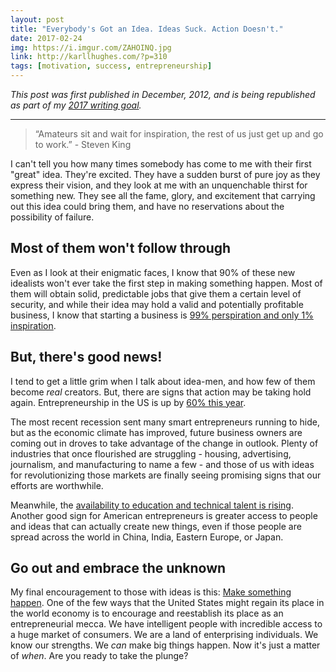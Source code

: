 ```yaml
---
layout: post
title: "Everybody's Got an Idea. Ideas Suck. Action Doesn't."
date: 2017-02-24
img: https://i.imgur.com/ZAHOINQ.jpg
link: http://karllhughes.com/?p=310
tags: [motivation, success, entrepreneurship]
---
```

*This post was first published in December, 2012, and is being republished as part of my [2017 writing goal](/posts/2017-writing-goal).*

-----

> “Amateurs sit and wait for inspiration, the rest of us just get up and go to work.” - Steven King

I can't tell you how many times somebody has come to me with their first "great" idea. They're excited. They have a sudden burst of pure joy as they express their vision, and they look at me with an unquenchable thirst for something new. They see all the fame, glory, and excitement that carrying out this idea could bring them, and have no reservations about the possibility of failure.

## Most of them won't follow through

Even as I look at their enigmatic faces, I know that 90% of these new idealists won't ever take the first step in making something happen. Most of them will obtain solid, predictable jobs that give them a certain level of security, and while their idea may hold a valid and potentially profitable business, I know that starting a business is [99% perspiration and only 1% inspiration](http://en.wikiquote.org/wiki/Thomas_Edison).

## But, there's good news!

I tend to get a little grim when I talk about idea-men, and how few of them become _real_ creators. But, there are signs that action may be taking hold again. Entrepreneurship in the US is up by [60% this year](http://www.washingtonpost.com/blogs/on-small-business/post/entrepreneurship-up-60-percent-in-us-since-last-year/2012/11/28/5287ce3c-3994-11e2-a263-f0ebffed2f15_blog.html).

The most recent recession sent many smart entrepreneurs running to hide, but as the economic climate has improved, future business owners are coming out in droves to take advantage of the change in outlook. Plenty of industries that once flourished are struggling - housing, advertising, journalism, and manufacturing to name a few - and those of us with ideas for revolutionizing those markets are finally seeing promising signs that our efforts are worthwhile.

Meanwhile, the [availability to education and technical talent is rising](http://www.nytimes.com/2012/11/14/education/moocs-to-be-evaluated-for-possible-college-credit.html?_r=0). Another good sign for American entrepreneurs is greater access to people and ideas that can actually create new things, even if those people are spread across the world in China, India, Eastern Europe, or Japan. 

## Go out and embrace the unknown

My final encouragement to those with ideas is this: [Make something happen](/posts/be-unique-and-dont-wait/). One of the few ways that the United States might regain its place in the world economy is to encourage and reestablish its place as an entrepreneurial mecca. We have intelligent people with incredible access to a huge market of consumers. We are a land of enterprising individuals. We know our strengths. We _can_ make big things happen. Now it's just a matter of _when_. Are you ready to take the plunge?
